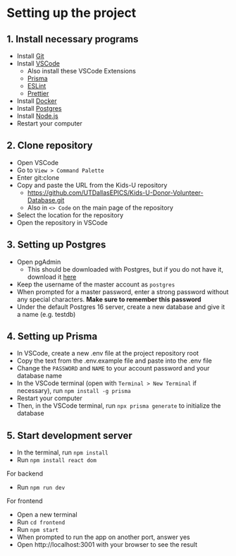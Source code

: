 # Setting up the project

## 1. Install necessary programs
- Install [Git](https://git-scm.com/downloads)
- Install [VSCode](https://code.visualstudio.com/download)
    - Also install these VSCode Extensions
    - [Prisma](https://marketplace.visualstudio.com/items?itemName=Prisma.prisma)
    - [ESLint](https://marketplace.visualstudio.com/items?itemName=dbaeumer.vscode-eslint)
    - [Prettier](https://marketplace.visualstudio.com/items?itemName=esbenp.prettier-vscode)
- Install [Docker](https://docs.docker.com/engine/install/)
- Install [Postgres](https://www.postgresql.org/download/)
- Install [Node.js](https://nodejs.org/en/download)
- Restart your computer


## 2. Clone repository
- Open VSCode
- Go to `View > Command Palette`
- Enter git:clone
- Copy and paste the URL from the Kids-U repository
    - https://github.com/UTDallasEPICS/Kids-U-Donor-Volunteer-Database.git
    - Also in `<> Code` on the main page of the repository
- Select the location for the repository
- Open the repository in VSCode

## 3. Setting up Postgres
- Open pgAdmin
    - This should be downloaded with Postgres, but if you do not have it, download it [here](https://www.pgadmin.org/download/)
- Keep the username of the master account as `postgres`
- When prompted for a master password, enter a strong password without any special characters. **Make sure to remember this password**
- Under the default Postgres 16 server, create a new database and give it a name (e.g. testdb)

## 4. Setting up Prisma
- In VSCode, create a new .env file at the project repository root
- Copy the text from the .env.example file and paste into the .env file
- Change the `PASSWORD` and `NAME` to your account password and your database name
- In the VSCode terminal (open with `Terminal > New Terminal` if necessary), run `npm install -g prisma`
- Restart your computer
- Then, in the VSCode terminal, run `npx prisma generate` to initialize the database 

## 5. Start development server
- In the terminal, run `npm install`
- Run `npm install react dom`

For backend
- Run `npm run dev`

For frontend
- Open a new terminal
- Run `cd frontend`
- Run `npm start`
- When prompted to run the app on another port, answer yes
- Open http://localhost:3001 with your browser to see the result